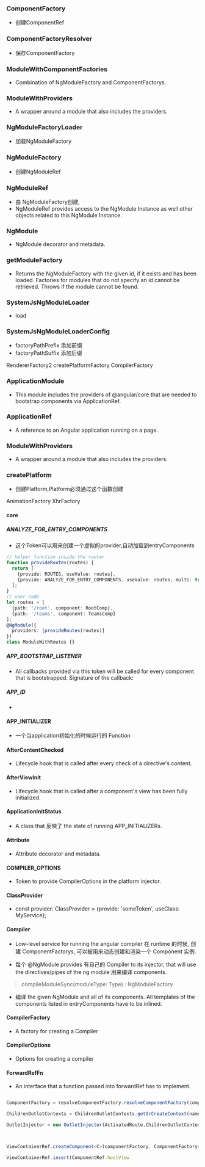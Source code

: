 ### ComponentFactory
- 创建ComponentRef

### ComponentFactoryResolver
- 保存ComponentFactory

### ModuleWithComponentFactories
- Combination of NgModuleFactory and ComponentFactorys.

### ModuleWithProviders
- A wrapper around a module that also includes the providers.

### NgModuleFactoryLoader
- 加载NgModuleFactory
### NgModuleFactory
- 创建NgModuleRef
### NgModuleRef
- 由 NgModuleFactory创建,
- NgModuleRef provides access to the NgModule Instance as well other objects related to this NgModule Instance.

### NgModule
- NgModule decorator and metadata.

### getModuleFactory
- Returns the NgModuleFactory with the given id, if it exists and has been loaded. Factories for modules that do not specify an id cannot be retrieved. Throws if the module cannot be found.

### SystemJsNgModuleLoader
- load 

### SystemJsNgModuleLoaderConfig
- factoryPathPrefix 添加前缀
- factoryPathSuffix 添加后缀


RendererFactory2
createPlatformFactory
CompilerFactory


### ApplicationModule
- This module includes the providers of @angular/core that are needed to bootstrap components via ApplicationRef.


### ApplicationRef
- A reference to an Angular application running on a page.


### ModuleWithProviders
- A wrapper around a module that also includes the providers.



### createPlatform
- 创建Platform,Platform必须通过这个函数创建




AnimationFactory
XhrFactory



#### core
##### ANALYZE_FOR_ENTRY_COMPONENTS
- 这个Token可以用来创建一个虚拟的provider,自动加载到entryComponents
```ts
// helper function inside the router
function provideRoutes(routes) {
  return [
    {provide: ROUTES, useValue: routes},
    {provide: ANALYZE_FOR_ENTRY_COMPONENTS, useValue: routes, multi: true}
  ];
}
// user code
let routes = [
  {path: '/root', component: RootComp},
  {path: '/teams', component: TeamsComp}
];
@NgModule({
  providers: [provideRoutes(routes)]
})
class ModuleWithRoutes {}
```

##### APP_BOOTSTRAP_LISTENER
- All callbacks provided via this token will be called for every component that is bootstrapped. Signature of the callback:

##### APP_ID
- 

#### APP_INITIALIZER
- 一个当application初始化的时候运行的 Function

#### AfterContentChecked
- Lifecycle hook that is called after every check of a directive's content.

#### AfterViewInit
- Lifecycle hook that is called after a component's view has been fully initialized.

#### ApplicationInitStatus
- A class that 反映了 the state of running APP_INITIALIZERs.

#### Attribute
- Attribute decorator and metadata.

#### COMPILER_OPTIONS
- Token to provide CompilerOptions in the platform injector.

#### ClassProvider
- const provider: ClassProvider = {provide: 'someToken', useClass: MyService};

#### Compiler
- Low-level service for running the angular compiler 在 runtime 的时候, 创建 ComponentFactorys, 可以被用来动态创建和渲染一个 Component 实例.

- 每个 @NgModule provides 有自己的 Compiler to its injector, that will use the directives/pipes of the ng module 用来编译 components.

> compileModuleSync(moduleType: Type<T>) : NgModuleFactory<T>

- 编译 the given NgModule and all of its components. All templates of the components listed in entryComponents have to be inlined.

#### CompilerFactory
- A factory for creating a Compiler

#### CompilerOptions
- Options for creating a compiler



#### ForwardRefFn
- An interface that a function passed into forwardRef has to implement.



```ts

ComponentFactory = resolveComponentFactory.resolveComponentFactory(component)

ChildrenOutletContexts = ChildrenOutletContexts.getOrCreateContext(name).children;

OutletInjector = new OutletInjector(ActivatedRoute,ChildrenOutletContexts,ViewContainerRef.injector)



ViewContainerRef.createComponent<C>(componentFactory: ComponentFactory<C>, index?: number, injector?: Injector, projectableNodes?: any[][], ngModule?: NgModuleRef<any>): ComponentRef<C>;

ViewContainerRef.insert(ComponentRef.hostView

```